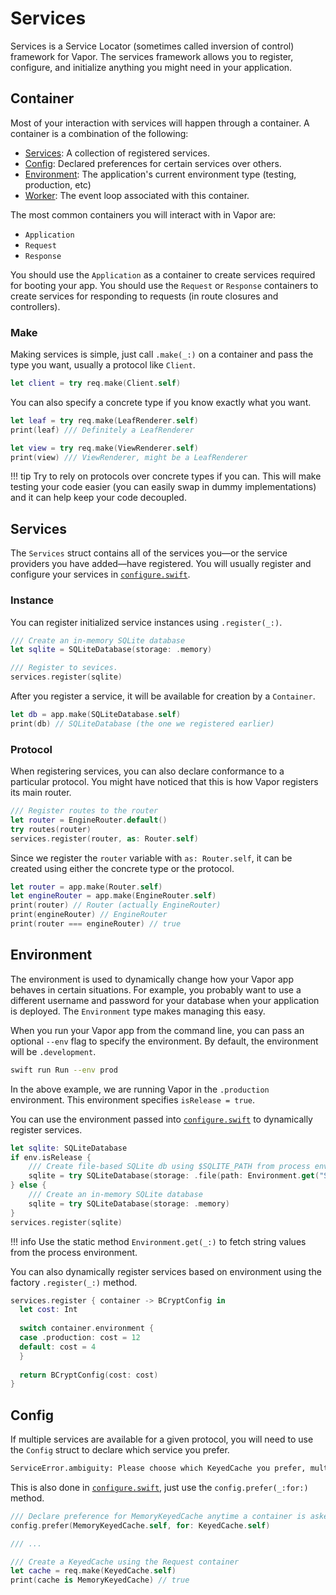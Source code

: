 # Services

Services is a Service Locator (sometimes called inversion of control) framework for Vapor. The services framework allows you to register, configure, and initialize anything you might need in your application.

## Container

Most of your interaction with services will happen through a container. A container is a combination of the following:

- [Services](#services): A collection of registered services.
- [Config](#config): Declared preferences for certain services over others.
- [Environment](#environment): The application's current environment type (testing, production, etc)
- [Worker](async.md#event-loop): The event loop associated with this container.

The most common containers you will interact with in Vapor are:

- `Application`
- `Request`
- `Response`

You should use the `Application` as a container to create services required for booting your app. You should use the `Request` or `Response` containers to create services for responding to requests (in route closures and controllers).

### Make

Making services is simple, just call `.make(_:)` on a container and pass the type you want, usually a protocol like `Client`.

```swift
let client = try req.make(Client.self)
```

You can also specify a concrete type if you know exactly what you want.

```swift
let leaf = try req.make(LeafRenderer.self)
print(leaf) /// Definitely a LeafRenderer

let view = try req.make(ViewRenderer.self)
print(view) /// ViewRenderer, might be a LeafRenderer
```

!!! tip
    Try to rely on protocols over concrete types if you can. This will make testing your code easier (you can easily swap in dummy implementations) and it can help keep your code decoupled.

## Services

The `Services` struct contains all of the services you&mdash;or the service providers you have added&mdash;have registered. You will usually register and configure your services in  [`configure.swift`](structure.md#configureswift).

### Instance

You can register initialized service instances using `.register(_:)`.

```swift
/// Create an in-memory SQLite database
let sqlite = SQLiteDatabase(storage: .memory)

/// Register to sevices.
services.register(sqlite)
```

After you register a service, it will be available for creation by a `Container`. 

```swift
let db = app.make(SQLiteDatabase.self)
print(db) // SQLiteDatabase (the one we registered earlier)
```

### Protocol

When registering services, you can also declare conformance to a particular protocol. You might have noticed that this is how Vapor registers its main router.

```swift
/// Register routes to the router
let router = EngineRouter.default()
try routes(router)
services.register(router, as: Router.self)
```

Since we register the `router` variable with `as: Router.self`, it can be created using either the concrete type or the protocol.

```swift
let router = app.make(Router.self)
let engineRouter = app.make(EngineRouter.self)
print(router) // Router (actually EngineRouter)
print(engineRouter) // EngineRouter
print(router === engineRouter) // true
```

## Environment

The environment is used to dynamically change how your Vapor app behaves in certain situations. For example, you probably want to use a different username and password for your database when your application is deployed. The `Environment` type makes managing this easy.

When you run your Vapor app from the command line, you can pass an optional `--env` flag to specify the environment. By default, the environment will be `.development`.

```sh
swift run Run --env prod
```

In the above example, we are running Vapor in the `.production` environment. This environment specifies `isRelease = true`.

You can use the environment passed into [`configure.swift`](structure.md#configureswift) to dynamically register services.

```swift
let sqlite: SQLiteDatabase
if env.isRelease {
    /// Create file-based SQLite db using $SQLITE_PATH from process env
    sqlite = try SQLiteDatabase(storage: .file(path: Environment.get("SQLITE_PATH")!))
} else {
    /// Create an in-memory SQLite database
    sqlite = try SQLiteDatabase(storage: .memory)
}
services.register(sqlite)
```

!!! info
    Use the static method `Environment.get(_:)` to fetch string values from the process environment.
    
You can also dynamically register services based on environment using the factory `.register(_:)` method.

```swift
services.register { container -> BCryptConfig in
  let cost: Int
  
  switch container.environment {
  case .production: cost = 12
  default: cost = 4
  }
  
  return BCryptConfig(cost: cost)
}
```

## Config

If multiple services are available for a given protocol, you will need to use the `Config` struct to declare which service you prefer.

```sh
ServiceError.ambiguity: Please choose which KeyedCache you prefer, multiple are available: MemoryKeyedCache, FluentCache<SQLiteDatabase>.
```

This is also done in [`configure.swift`](structure.md#configureswift), just use the `config.prefer(_:for:)` method.

```swift
/// Declare preference for MemoryKeyedCache anytime a container is asked to create a KeyedCache
config.prefer(MemoryKeyedCache.self, for: KeyedCache.self)

/// ...

/// Create a KeyedCache using the Request container
let cache = req.make(KeyedCache.self)
print(cache is MemoryKeyedCache) // true
```
